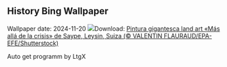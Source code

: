 ## History Bing Wallpaper
Wallpaper date: 2024-11-20
![](https://www.bing.com/th?id=OHR.BeyondSaype_ES-ES2146271758_UHD.jpg&w=1000)Download: [Pintura gigantesca land art «Más allá de la crisis» de Saype, Leysin, Suiza (© VALENTIN FLAURAUD/EPA-EFE/Shutterstock)](https://www.bing.com/th?id=OHR.BeyondSaype_ES-ES2146271758_UHD.jpg)

Auto get programm by LtgX
